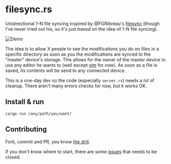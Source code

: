 # filesync.rs
Unidirectional 1-N file syncing inspired by @FGRibreau's [filesync](https://github.com/FGRibreau/filesync) (though I've never tried out his, so it's just *based* on the idea of 1-N file syncing).

![Demo](http://i.imgur.com/KLl9kMk.gif)

The idea is to allow X people to see the modifications you do on files in a specific directory as soon as you the modifications are synced to the "master" device's storage. This allows for the owner of the master device to use any editor he wants to (well except [vim](https://github.com/evuez/filesync.rs/issues/1) for now). As soon as a file is saved, its contents will be send to any connected device.

This is a one-day dev so the code (especially `server.rs`) needs a *lot* of cleanup. There aren't many errors checks for now, but it works OK.

## Install & run

    cargo run /any/path/you/want/
    
## Contributing

Fork, commit and PR, you know [the drill](https://guides.github.com/activities/contributing-to-open-source/).

If you don't know where to start, there are some [issues](https://github.com/evuez/filesync.rs/issues) that needs to be closed.